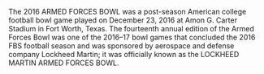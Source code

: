 The 2016 ARMED FORCES BOWL was a post-season American college football bowl game played on December 23, 2016 at Amon G. Carter Stadium in Fort Worth, Texas. The fourteenth annual edition of the Armed Forces Bowl was one of the 2016–17 bowl games that concluded the 2016 FBS football season and was sponsored by aerospace and defense company Lockheed Martin; it was officially known as the LOCKHEED MARTIN ARMED FORCES BOWL.
